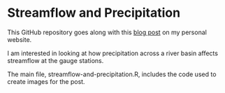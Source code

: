# Streamflow and Precipitation

This GitHub repository goes along with this [blog post](https://james-kitchens.com/blog/streamflow-and-precipitation/) on my personal website.

I am interested in looking at how precipitation across a river basin affects streamflow at the gauge stations.

The main file, streamflow-and-precipitation.R, includes the code used to create images for the post.
